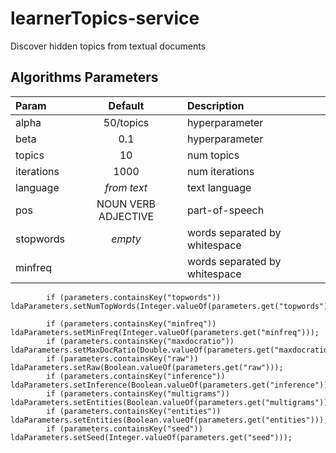 # learnerTopics-service
Discover hidden topics from textual documents

## Algorithms Parameters

| Param    | Default  | Description |
| :------- |:--------:| :---------- |
| alpha    | 50/topics    | hyperparameter |
| beta     | 0.1      | hyperparameter |
| topics   | 10       | num topics |
| iterations   | 1000       | num iterations |
| language   | *from text*       | text language |
| pos   | NOUN VERB ADJECTIVE       | part-of-speech |
| stopwords   | *empty*       | words separated by whitespace |
| minfreq   |        | words separated by whitespace |
           
            
            if (parameters.containsKey("topwords"))     ldaParameters.setNumTopWords(Integer.valueOf(parameters.get("topwords")));
           
            if (parameters.containsKey("minfreq"))      ldaParameters.setMinFreq(Integer.valueOf(parameters.get("minfreq")));
            if (parameters.containsKey("maxdocratio"))  ldaParameters.setMaxDocRatio(Double.valueOf(parameters.get("maxdocratio")));
            if (parameters.containsKey("raw"))          ldaParameters.setRaw(Boolean.valueOf(parameters.get("raw")));
            if (parameters.containsKey("inference"))    ldaParameters.setInference(Boolean.valueOf(parameters.get("inference")));
            if (parameters.containsKey("multigrams"))   ldaParameters.setEntities(Boolean.valueOf(parameters.get("multigrams")));
            if (parameters.containsKey("entities"))     ldaParameters.setEntities(Boolean.valueOf(parameters.get("entities")));
            if (parameters.containsKey("seed"))         ldaParameters.setSeed(Integer.valueOf(parameters.get("seed")));
